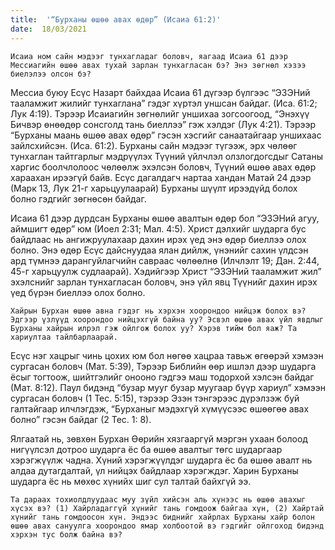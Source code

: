 ```yaml
---
title:  '“Бурханы өшөө авах өдөр” (Исаиа 61:2)'
date:  18/03/2021
---
```


`Исаиа ном сайн мэдээг тунхагладаг боловч, яагаад Исаиа 61 дээр Мессиагийн өшөө авах тухай зарлан тунхагласан бэ? Энэ зөгнөл хэзээ биелэлээ олсон бэ?`

Мессиа буюу Есүс Назарт байхдаа Исаиа 61 дүгээр бүлгээс “ЭЗЭНий тааламжит жилийг тунхаглана” гэдэг хүртэл уншсан байдаг. (Иса. 61:2; Лук 4:19). Тэрээр Исаиагийн зөгнөлийг уншихаа зогсоогоод, “Энэхүү Бичвэр өнөөдөр сонсголд тань биеллээ” гэж хэлдэг (Лук 4:21). Тэрээр “Бурханы маань өшөө авах өдөр” гэсэн хэсгийг санаатайгаар уншихаас зайлсхийсэн. (Иса. 61:2). Бурханы сайн мэдээг түгээж, эрх чөлөөг тунхаглан тайтгарлыг мэдрүүлэх Түүний үйлчлэл олзлогдогсдыг Сатаны харгис боолчлолоос чөлөөлж эхэлсэн боловч, Түүний өшөө авах өдөр хараахан ирээгүй байв. Есүс дагалдагч нартаа хандан Матай 24 дээр (Марк 13, Лук 21-г харьцуулаарай) Бурханы шүүлт ирээдүйд болох болно гэдгийг зөгнөсөн байдаг.

Исаиа 61 дээр дурдсан Бурханы өшөө авалтын өдөр бол “ЭЗЭНий агуу, аймшигт өдөр” юм (Иоел 2:31; Мал. 4:5). Христ дэлхийг шударга бус байдлаас нь ангижруулахаар дахин ирэх үед энэ өдөр биеллээ олох болно. Энэ өдөр Есүс дайснуудаа ялан дийлж, үнэнийг сахин үлдсэн ард түмнээ дарангуйлагчийн савраас чөлөөлнө (Илчлэлт 19; Дан. 2:44, 45-г харьцуулж судлаарай). Хэдийгээр Христ “ЭЗЭНий тааламжит жил” эхэлснийг зарлан тунхагласан боловч, энэ үйл явц Түүнийг дахин ирэх үед бүрэн биеллээ олох болно.

`Хайрын Бурхан өшөө авна гэдэг нь хэрхэн хоорондоо нийцэж болох вэ? Эдгээр үзлүүд хоорондоо нийцэхгүй байна уу? Эсвэл өшөө авах үйл явдлыг Бурханы хайрын илрэл гэж ойлгож болох уу? Хэрэв тийм бол яаж? Та хариултаа тайлбарлаарай.`

Есүс нэг хацрыг чинь цохих юм бол нөгөө хацраа тавьж өгөөрэй хэмээн сургасан боловч (Мат. 5:39), Тэрээр Библийн өөр ишлэл дээр шударга ёсыг тогтоож, шийтгэлийг онооно гэдгээ маш тодорхой хэлсэн байдаг (Мат. 8:12). Паул бидэнд “бузар мууг бузар муугаар бүүр хариул” хэмээн сургасан боловч (1 Тес. 5:15), тэрээр Эзэн тэнгэрээс дүрэлзэж буй галтайгаар илчлэгдэж, “Бурханыг мэдэхгүй хүмүүсээс өшөөгөө авах болно” гэсэн байдаг (2 Тес. 1: 8).

Ялгаатай нь, зөвхөн Бурхан Өөрийн хязгааргүй мэргэн ухаан болоод нигүүлсэл дотроо шударга ёс ба өшөө авалтыг төгс шударгаар хэрэгжүүлж чадна. Хүний хэрэгжүүлдэг шударга ёс ба өшөө авалт нь алдаа дутагдалтай, үл нийцэх байдлаар хэрэгждэг. Харин Бурханы шударга ёс нь мөхөс хүнийх шиг сул талтай байхгүй ээ.

`Та дараах тохиолдлуудаас муу зүйл хийсэн аль хүнээс нь өшөө авахыг хүсэх вэ? (1) Хайрладаггүй хүнийг тань гомдоож байгаа хүн, (2) Хайртай хүнийг тань гомдоосон хүн. Эндээс биднийг хайрлах Бурханы хайр болон өшөө авах сануулга хоорондоо ямар холбоотой вэ гэдгийг ойлгоход бидэнд хэрхэн тус болж байна вэ?`